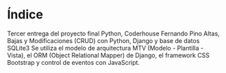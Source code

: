 # Índice
Tercer entrega del proyecto final Python, Coderhouse
Fernando Pino
Altas, Bajas y Modificaciones (CRUD) con Python, Django y base de datos SQLite3
Se utiliza el modelo de arquitectura MTV (Modelo - Plantilla - Vista), el ORM (Object Relational Mapper) de Django, el framework CSS Bootstrap y control de eventos con JavaScript.